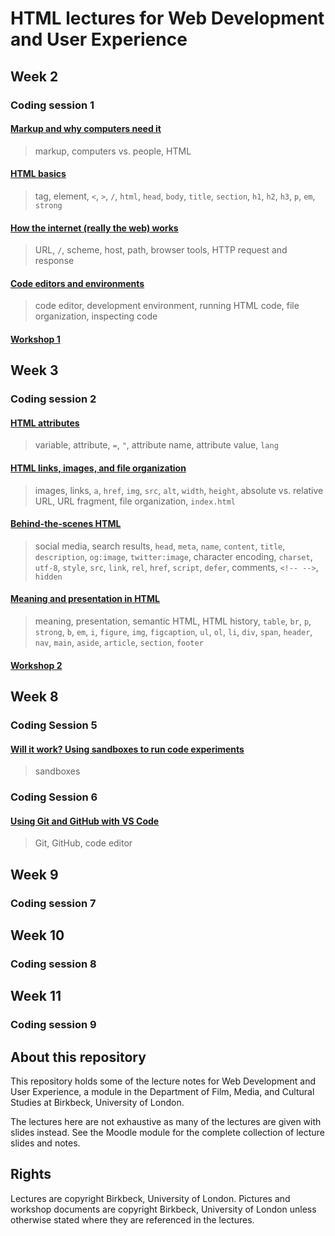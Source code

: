 # HTML lectures for Web Development and User Experience

## Week 2
### Coding session 1
#### [Markup and why computers need it](markup-and-why-computers-need-it.md)

> markup, computers vs. people, HTML

#### [HTML basics](html-basics.md)

> tag, element, `<`, `>`, `/`, `html`, `head`, `body`, `title`, `section`, `h1`, `h2`, `h3`, `p`, `em`, `strong`

#### [How the internet (really the web) works](how-the-internet-works.md)

> URL, `/`, scheme, host, path, browser tools, HTTP request and response

#### [Code editors and environments](code-editors-and-environments.md)

> code editor, development environment, running HTML code, file organization, inspecting code

#### [Workshop 1](workshop-1.md)

## Week 3
### Coding session 2
#### [HTML attributes](html-attributes.md)

> variable, attribute, `=`, `"`, attribute name, attribute value, `lang`

#### [HTML links, images, and file organization](html-links-images-and-file-organization.md)

> images, links, `a`, `href`, `img`, `src`, `alt`, `width`, `height`, absolute vs. relative URL, URL fragment, file organization, `index.html`

#### [Behind-the-scenes HTML](behind-the-scenes-html.md)

> social media, search results, `head`, `meta`, `name`, `content`, `title`, `description`, `og:image`, `twitter:image`, character encoding, `charset`, `utf-8`, `style`, `src`, `link`, `rel`, `href`, `script`, `defer`, comments, `<!-- -->`, `hidden`

#### [Meaning and presentation in HTML](meaning-and-presentation-in-html.md)

> meaning, presentation, semantic HTML, HTML history, `table`, `br`, `p`, `strong`, `b`, `em`, `i`, `figure`, `img`, `figcaption`, `ul`, `ol`, `li`, `div`, `span`, `header`, `nav`, `main`, `aside`, `article`, `section`, `footer`

#### [Workshop 2](workshop-2.md)

## Week 8
### Coding Session 5
#### [Will it work? Using sandboxes to run code experiments](will-it-work-using-sandboxes-to-test-code.md)
> sandboxes

### Coding Session 6
#### [Using Git and GitHub with VS Code](using-git-and-github.md)
> Git, GitHub, code editor

## Week 9
### Coding session 7

## Week 10
### Coding session 8

## Week 11
### Coding session 9

## About this repository
This repository holds some of the lecture notes for Web Development and User Experience, a module in the Department of Film, Media, and Cultural Studies at Birkbeck, University of London.

The lectures here are not exhaustive as many of the lectures are given with slides instead. See the Moodle module for the complete collection of lecture slides and notes.

## Rights
Lectures are copyright Birkbeck, University of London. Pictures and workshop documents are copyright Birkbeck, University of London unless otherwise stated where they are referenced in the lectures.
